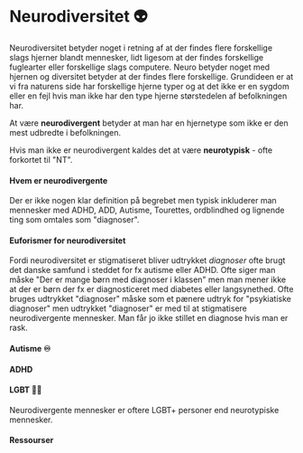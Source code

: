 # Neurodiversitet :alien:


Neurodiversitet betyder noget i retning af at der findes flere forskellige slags hjerner blandt mennesker, lidt ligesom at der findes forskellige fuglearter eller forskellige slags computere. Neuro betyder noget med hjernen og diversitet betyder at der findes flere forskellige. Grundideen er at vi fra naturens side har forskellige hjerne typer og at det ikke er en sygdom eller en fejl hvis man ikke har den type hjerne størstedelen af befolkningen har.

At være **neurodivergent** betyder at man har en hjernetype som ikke er den mest udbredte i befolkningen.

Hvis man ikke er neurodivergent kaldes det at være **neurotypisk** - ofte forkortet til "NT".

#### Hvem er neurodivergente

Der er ikke nogen klar definition på begrebet men typisk inkluderer man mennesker med ADHD, ADD, Autisme, Tourettes, ordblindhed og lignende ting som omtales som "diagnoser".




#### Euforismer for neurodiversitet

Fordi neurodiversitet er stigmatiseret bliver udtrykket *diagnoser* ofte brugt det danske samfund i steddet for fx autisme eller ADHD. Ofte siger man måske "Der er mange børn med diagnoser i klassen" men man mener ikke at der er børn der fx er diagnosticeret med diabetes eller langsynethed. Ofte bruges udtrykket "diagnoser" måske  som et pænere udtryk for "psykiatiske diagnoser" men udtrykket "diagnoser" er med til at stigmatisere neurodivergente mennesker. Man får jo ikke stillet en diagnose hvis man er rask.



#### Autisme :infinity:



#### ADHD


#### LGBT 	:rainbow_flag:
Neurodivergente mennesker er oftere LGBT+ personer end neurotypiske mennesker.


#### Ressourser

